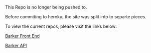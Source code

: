 This Repo is no longer being pushed to. 

Before commiting to heroku, the site was split into to separte pieces.

To view the current repos, please visit the links below: 

[Barker Front End](https://github.com/ChadMcCaulley/Barker-Frontend) 

[Barker API](https://github.com/ChadMcCaulley/Barker-API)
